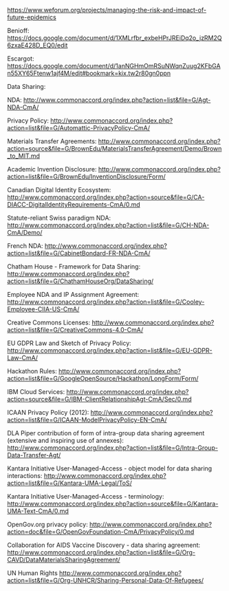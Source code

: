 https://www.weforum.org/projects/managing-the-risk-and-impact-of-future-epidemics

Benioff:
https://docs.google.com/document/d/1XMLrfbr_exbeHPrJREiDq2o_jzRM2Q6zxaE428D_EQ0/edit

Escargot:
https://docs.google.com/document/d/1anNGHmOmRSuNWqnZuug2KFbGAn55XY65Ftenw1ajf4M/edit#bookmark=kix.tw2r80gn0ppn

Data Sharing:


NDA:
http://www.commonaccord.org/index.php?action=list&file=G/Agt-NDA-CmA/

Privacy Policy:
http://www.commonaccord.org/index.php?action=list&file=G/Automattic-PrivacyPolicy-CmA/

Materials Transfer Agreements:
http://www.commonaccord.org/index.php?action=source&file=G/BrownEdu/MaterialsTransferAgreement/Demo/Brown_to_MIT.md

Academic Invention Disclosure:
http://www.commonaccord.org/index.php?action=list&file=G/BrownEdu/InventionDisclosure/Form/

Canadian Digital Identity Ecosystem:
http://www.commonaccord.org/index.php?action=source&file=G/CA-DIACC-DigitalIdentityRequirements-CmA/0.md

Statute-reliant Swiss paradigm NDA:
http://www.commonaccord.org/index.php?action=list&file=G/CH-NDA-CmA/Demo/

French NDA:
http://www.commonaccord.org/index.php?action=list&file=G/CabinetBondard-FR-NDA-CmA/

Chatham House - Framework for Data Sharing:
http://www.commonaccord.org/index.php?action=list&file=G/ChathamHouseOrg/DataSharing/

Employee NDA and IP Assignment Agreement:
http://www.commonaccord.org/index.php?action=list&file=G/Cooley-Employee-CIIA-US-CmA/

Creative Commons Licenses:
http://www.commonaccord.org/index.php?action=list&file=G/CreativeCommons-4.0-CmA/

EU GDPR Law and Sketch of Privacy Policy:
http://www.commonaccord.org/index.php?action=list&file=G/EU-GDPR-Law-CmA/

Hackathon Rules:
http://www.commonaccord.org/index.php?action=list&file=G/GoogleOpenSource/Hackathon/LongForm/Form/

IBM Cloud Services:
http://www.commonaccord.org/index.php?action=source&file=G/IBM-ClientRelationshipAgt-CmA/Sec/0.md

ICAAN Privacy Policy (2012):
http://www.commonaccord.org/index.php?action=list&file=G/ICAAN-ModelPrivacyPolicy-EN-CmA/

DLA Piper contribution of form of intra-group data sharing agreement (extensive and inspiring use of annexes):
http://www.commonaccord.org/index.php?action=list&file=G/Intra-Group-Data-Transfer-Agt/

Kantara Initiative User-Managed-Access - object model for data sharing interactions:
http://www.commonaccord.org/index.php?action=list&file=G/Kantara-UMA-Legal/ToS/

Kantara Initiative User-Managed-Access - terminology:
http://www.commonaccord.org/index.php?action=source&file=G/Kantara-UMA-Text-CmA/0.md

OpenGov.org privacy policy:
http://www.commonaccord.org/index.php?action=doc&file=G/OpenGovFoundation-CmA/PrivacyPolicy/0.md

Collaboration for AIDS Vaccine Discovery - data sharing agreement:
http://www.commonaccord.org/index.php?action=list&file=G/Org-CAVD/DataMaterialsSharingAgreement/

UN Human Rights 
http://www.commonaccord.org/index.php?action=list&file=G/Org-UNHCR/Sharing-Personal-Data-Of-Refugees/